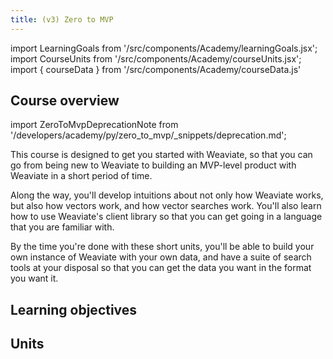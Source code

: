 ```yaml
---
title: (v3) Zero to MVP
---
```


import LearningGoals from '/src/components/Academy/learningGoals.jsx';
import CourseUnits from '/src/components/Academy/courseUnits.jsx';
import { courseData } from '/src/components/Academy/courseData.js'

## <i class="fa-solid fa-chalkboard-user"></i> Course overview

import ZeroToMvpDeprecationNote from '/developers/academy/py/zero_to_mvp/_snippets/deprecation.md';

<ZeroToMvpDeprecationNote/>

This course is designed to get you started with Weaviate, so that you can go from being new to Weaviate to building an MVP-level product with Weaviate in a short period of time.

Along the way, you'll develop intuitions about not only how Weaviate works, but also how vectors work, and how vector searches work. You'll also learn how to use Weaviate's client library so that you can get going in a language that you are familiar with.

By the time you're done with these short units, you'll be able to build your own instance of Weaviate with your own data, and have a suite of search tools at your disposal so that you can get the data you want in the format you want it.

## <i class="fa-solid fa-chalkboard-user"></i> Learning objectives

<LearningGoals courseName="zero_to_mvp"/>

## <i class="fa-solid fa-book-open-reader"></i> Units

<CourseUnits courseData={courseData} courseName="zero_to_mvp" />
